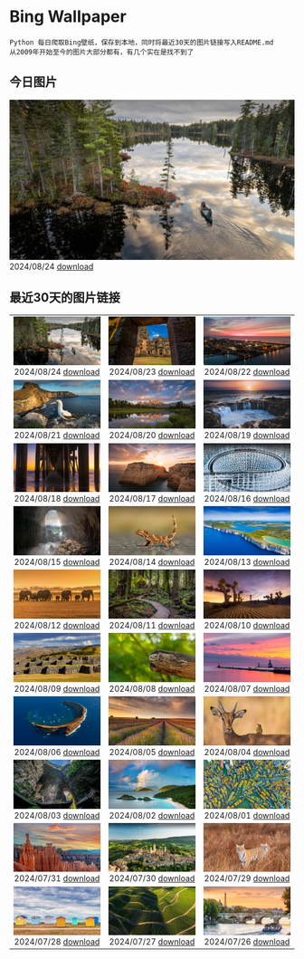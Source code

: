 # Bing Wallpaper

```
Python 每日爬取Bing壁纸，保存到本地，同时将最近30天的图片链接写入README.md
从2009年开始至今的图片大部分都有，有几个实在是找不到了
```



## 今日图片


![](./images/2024/08/24/KatahdinWoods_ZH-CN0748954905_1920x1080_2024-08-24.jpg)2024/08/24 [download](./images/2024/08/24/KatahdinWoods_ZH-CN0748954905_1920x1080_2024-08-24.jpg)

## 最近30天的图片链接


|      |      |      |
| :----: | :----: | :----: |
|![](./images/2024/08/24/KatahdinWoods_ZH-CN0748954905_1920x1080_2024-08-24.jpg)2024/08/24 [download](./images/2024/08/24/KatahdinWoods_ZH-CN0748954905_1920x1080_2024-08-24.jpg)|![](./images/2024/08/23/PrasatPhanom_ZH-CN0445884858_1920x1080_2024-08-23.jpg)2024/08/23 [download](./images/2024/08/23/PrasatPhanom_ZH-CN0445884858_1920x1080_2024-08-23.jpg)|![](./images/2024/08/22/OceanCityMD_ZH-CN1876928284_1920x1080_2024-08-22.jpg)2024/08/22 [download](./images/2024/08/22/OceanCityMD_ZH-CN1876928284_1920x1080_2024-08-22.jpg)|
|![](./images/2024/08/21/NazcaBooby_ZH-CN1534931799_1920x1080_2024-08-21.jpg)2024/08/21 [download](./images/2024/08/21/NazcaBooby_ZH-CN1534931799_1920x1080_2024-08-21.jpg)|![](./images/2024/08/20/TetonSunrise_ZH-CN1118823848_1920x1080_2024-08-20.jpg)2024/08/20 [download](./images/2024/08/20/TetonSunrise_ZH-CN1118823848_1920x1080_2024-08-20.jpg)|![](./images/2024/08/19/RegataSanGines_ZH-CN0807566522_1920x1080_2024-08-19.jpg)2024/08/19 [download](./images/2024/08/19/RegataSanGines_ZH-CN0807566522_1920x1080_2024-08-19.jpg)|
|![](./images/2024/08/18/HuntingtonBeach_ZH-CN0368691951_1920x1080_2024-08-18.jpg)2024/08/18 [download](./images/2024/08/18/HuntingtonBeach_ZH-CN0368691951_1920x1080_2024-08-18.jpg)|![](./images/2024/08/17/AlfanzinaLighthouse_ZH-CN9704515669_1920x1080_2024-08-17.jpg)2024/08/17 [download](./images/2024/08/17/AlfanzinaLighthouse_ZH-CN9704515669_1920x1080_2024-08-17.jpg)|![](./images/2024/08/16/JapanRollerCoaster_ZH-CN7954058301_1920x1080_2024-08-16.jpg)2024/08/16 [download](./images/2024/08/16/JapanRollerCoaster_ZH-CN7954058301_1920x1080_2024-08-16.jpg)|
|![](./images/2024/08/15/HangCave_ZH-CN9217507365_1920x1080_2024-08-15.jpg)2024/08/15 [download](./images/2024/08/15/HangCave_ZH-CN9217507365_1920x1080_2024-08-15.jpg)|![](./images/2024/08/14/WatarrkaLizard_ZH-CN7974623468_1920x1080_2024-08-14.jpg)2024/08/14 [download](./images/2024/08/14/WatarrkaLizard_ZH-CN7974623468_1920x1080_2024-08-14.jpg)|![](./images/2024/08/13/DugiOtokCroatia_ZH-CN7791404392_1920x1080_2024-08-13.jpg)2024/08/13 [download](./images/2024/08/13/DugiOtokCroatia_ZH-CN7791404392_1920x1080_2024-08-13.jpg)|
|![](./images/2024/08/12/ElephantsAmboseli_ZH-CN7596989061_1920x1080_2024-08-12.jpg)2024/08/12 [download](./images/2024/08/12/ElephantsAmboseli_ZH-CN7596989061_1920x1080_2024-08-12.jpg)|![](./images/2024/08/11/TofinoVancouver_ZH-CN6920493172_1920x1080_2024-08-11.jpg)2024/08/11 [download](./images/2024/08/11/TofinoVancouver_ZH-CN6920493172_1920x1080_2024-08-11.jpg)|![](./images/2024/08/10/JoshuaTreeNP_ZH-CN5917576674_1920x1080_2024-08-10.jpg)2024/08/10 [download](./images/2024/08/10/JoshuaTreeNP_ZH-CN5917576674_1920x1080_2024-08-10.jpg)|
|![](./images/2024/08/09/IncaRuinPeru_ZH-CN5068602301_1920x1080_2024-08-09.jpg)2024/08/09 [download](./images/2024/08/09/IncaRuinPeru_ZH-CN5068602301_1920x1080_2024-08-09.jpg)|![](./images/2024/08/08/SpottedOwlet_ZH-CN0841935587_1920x1080_2024-08-08.jpg)2024/08/08 [download](./images/2024/08/08/SpottedOwlet_ZH-CN0841935587_1920x1080_2024-08-08.jpg)|![](./images/2024/08/07/MichiganLighthouse_ZH-CN0581377136_1920x1080_2024-08-07.jpg)2024/08/07 [download](./images/2024/08/07/MichiganLighthouse_ZH-CN0581377136_1920x1080_2024-08-07.jpg)|
|![](./images/2024/08/06/MolokiniHawaii_ZH-CN0375050872_1920x1080_2024-08-06.jpg)2024/08/06 [download](./images/2024/08/06/MolokiniHawaii_ZH-CN0375050872_1920x1080_2024-08-06.jpg)|![](./images/2024/08/05/HertfordshireLavender_ZH-CN9771886404_1920x1080_2024-08-05.jpg)2024/08/05 [download](./images/2024/08/05/HertfordshireLavender_ZH-CN9771886404_1920x1080_2024-08-05.jpg)|![](./images/2024/08/04/ImpalaOxpecker_ZH-CN9652434873_1920x1080_2024-08-04.jpg)2024/08/04 [download](./images/2024/08/04/ImpalaOxpecker_ZH-CN9652434873_1920x1080_2024-08-04.jpg)|
|![](./images/2024/08/03/WulongKarst_ZH-CN9386528384_1920x1080_2024-08-03.jpg)2024/08/03 [download](./images/2024/08/03/WulongKarst_ZH-CN9386528384_1920x1080_2024-08-03.jpg)|![](./images/2024/08/02/TrunkBay_ZH-CN9268190655_1920x1080_2024-08-02.jpg)2024/08/02 [download](./images/2024/08/02/TrunkBay_ZH-CN9268190655_1920x1080_2024-08-02.jpg)|![](./images/2024/08/01/KaptaiLake_ZH-CN9085738832_1920x1080_2024-08-01.jpg)2024/08/01 [download](./images/2024/08/01/KaptaiLake_ZH-CN9085738832_1920x1080_2024-08-01.jpg)|
|![](./images/2024/07/31/HoodoosBryce_ZH-CN8398575172_1920x1080_2024-07-31.jpg)2024/07/31 [download](./images/2024/07/31/HoodoosBryce_ZH-CN8398575172_1920x1080_2024-07-31.jpg)|![](./images/2024/07/30/GimignanoTuscany_ZH-CN8059318824_1920x1080_2024-07-30.jpg)2024/07/30 [download](./images/2024/07/30/GimignanoTuscany_ZH-CN8059318824_1920x1080_2024-07-30.jpg)|![](./images/2024/07/29/CorbettTigers_ZH-CN6927569938_1920x1080_2024-07-29.jpg)2024/07/29 [download](./images/2024/07/29/CorbettTigers_ZH-CN6927569938_1920x1080_2024-07-29.jpg)|
|![](./images/2024/07/28/BeachHutsSweden_ZH-CN4193150313_1920x1080_2024-07-28.jpg)2024/07/28 [download](./images/2024/07/28/BeachHutsSweden_ZH-CN4193150313_1920x1080_2024-07-28.jpg)|![](./images/2024/07/27/RhinelandVineyards_ZH-CN3332101688_1920x1080_2024-07-27.jpg)2024/07/27 [download](./images/2024/07/27/RhinelandVineyards_ZH-CN3332101688_1920x1080_2024-07-27.jpg)|![](./images/2024/07/26/PontNeuf_ZH-CN3158359446_1920x1080_2024-07-26.jpg)2024/07/26 [download](./images/2024/07/26/PontNeuf_ZH-CN3158359446_1920x1080_2024-07-26.jpg)|


